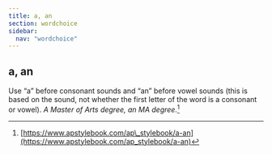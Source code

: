 ```yaml
---
title: a, an
section: wordchoice
sidebar:
  nav: "wordchoice"
---
```

## a, an

Use “a” before consonant sounds and “an” before vowel sounds (this is based on the sound, not whether the first letter of the word is a consonant or vowel). _A Master of Arts degree, an MA degree._[^24]

[^24]: [https://www.apstylebook.com/ap\_stylebook/a-an](https://www.apstylebook.com/ap_stylebook/a-an)